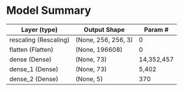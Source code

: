 # Model Summary

| Layer (type)       | Output Shape         | Param #       |
|--------------------|---------------------|--------------|
| rescaling (Rescaling) | (None, 256, 256, 3) | 0            |
| flatten (Flatten)  | (None, 196608)       | 0            |
| dense (Dense)      | (None, 73)           | 14,352,457   |
| dense_1 (Dense)    | (None, 73)           | 5,402        |
| dense_2 (Dense)    | (None, 5)            | 370          |
